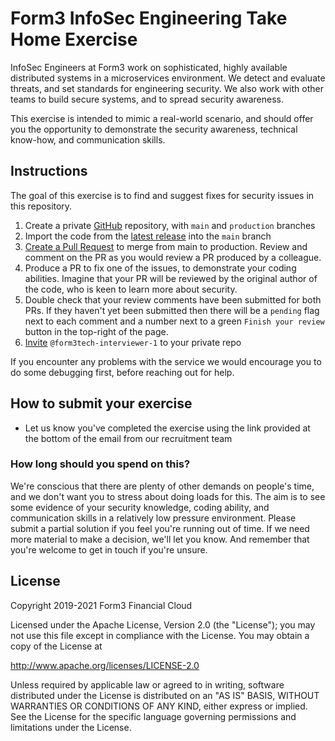 # Form3 InfoSec Engineering Take Home Exercise

InfoSec Engineers at Form3 work on sophisticated, highly available distributed systems in a microservices environment. We detect and evaluate threats, and set standards for engineering security. We also work with other teams to build secure systems, and to spread security awareness.

This exercise is intended to mimic a real-world scenario, and should offer you the opportunity to demonstrate the security awareness, technical know-how, and communication skills.

## Instructions
The goal of this exercise is to find and suggest fixes for security issues in this repository.

1. Create a private [GitHub](https://help.github.com/en/articles/create-a-repo) repository, with `main` and `production` branches
1. Import the code from the [latest release](https://github.com/form3tech-oss/innsecure/releases) into the `main` branch
1. [Create a Pull Request](https://docs.github.com/en/github/collaborating-with-pull-requests/proposing-changes-to-your-work-with-pull-requests/creating-a-pull-request) to merge from main to production. Review and comment on the PR as you would review a PR produced by a colleague.
1. Produce a PR to fix one of the issues, to demonstrate your coding abilities. Imagine that your PR will be reviewed by the original author of the code, who is keen to learn more about security.
1. Double check that your review comments have been submitted for both PRs. If they haven't yet been submitted then there will be a `pending` flag next to each comment and a number next to a green `Finish your review` button in the top-right of the page.
1. [Invite](https://help.github.com/en/articles/inviting-collaborators-to-a-personal-repository) `@form3tech-interviewer-1` to your private repo

If you encounter any problems with the service we would encourage you to do some debugging first, before reaching out for help.

## How to submit your exercise
- Let us know you've completed the exercise using the link provided at the bottom of the email from our recruitment team

### How long should you spend on this?
We're conscious that there are plenty of other demands on people's time, and we don't want you to stress about doing loads for this. The aim is to see some evidence of your security knowledge, coding ability, and communication skills in a relatively low pressure environment. Please submit a partial solution if you feel you're running out of time. If we need more material to make a decision, we'll let you know. And remember that you're welcome to get in touch if you're unsure.

## License
Copyright 2019-2021 Form3 Financial Cloud

Licensed under the Apache License, Version 2.0 (the "License"); you may not use this file except in compliance with the License.
You may obtain a copy of the License at

http://www.apache.org/licenses/LICENSE-2.0

Unless required by applicable law or agreed to in writing, software distributed under the License is distributed on an "AS IS" BASIS, WITHOUT WARRANTIES OR CONDITIONS OF ANY KIND, either express or implied. See the License for the specific language governing permissions and limitations under the License.
